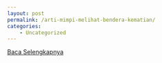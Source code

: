 ```yaml
---
layout: post
permalink: /arti-mimpi-melihat-bendera-kematian/
categories:
    - Uncategorized
---
```


[Baca Selengkapnya](/07)